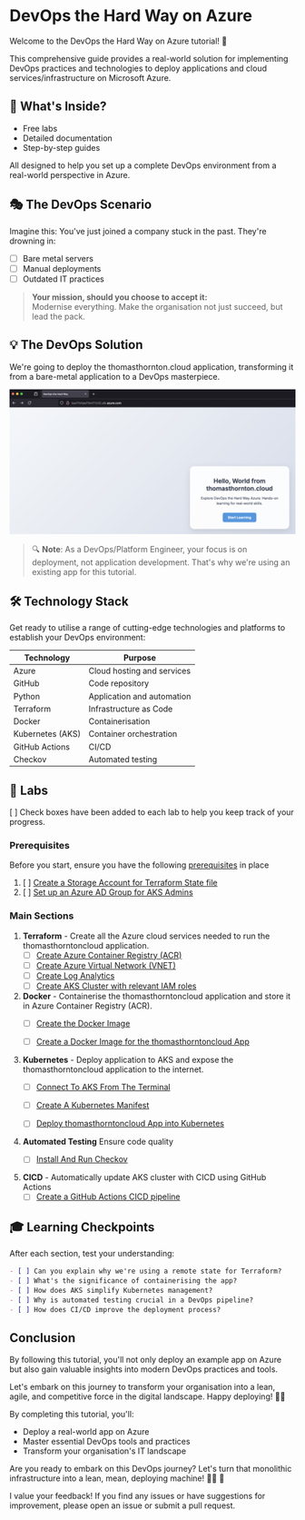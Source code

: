 # DevOps the Hard Way on Azure

Welcome to the DevOps the Hard Way on Azure tutorial! 🚀

This comprehensive guide provides a real-world solution for implementing DevOps practices and technologies to deploy applications and cloud services/infrastructure on Microsoft Azure.

## 🌟 What's Inside?

- Free labs
- Detailed documentation
- Step-by-step guides

All designed to help you set up a complete DevOps environment from a real-world perspective in Azure.

## 🎭 The DevOps Scenario

Imagine this: You've just joined a company stuck in the past. They're drowning in:
- [ ] Bare metal servers
- [ ] Manual deployments
- [ ] Outdated IT practices

> **Your mission, should you choose to accept it:**  
> Modernise everything. Make the organisation not just succeed, but lead the pack.

## 💡 The DevOps Solution

We're going to deploy the thomasthornton.cloud application, transforming it from a bare-metal application to a DevOps masterpiece. 

![](images/website.png)

> 🔍 **Note**: As a DevOps/Platform Engineer, your focus is on deployment, not application development. That's why we're using an existing app for this tutorial.

## 🛠️ Technology Stack

Get ready to utilise a range of cutting-edge technologies and platforms to establish your DevOps environment:

| Technology | Purpose |
|------------|---------|
| Azure | Cloud hosting and services |
| GitHub | Code repository |
| Python | Application and automation |
| Terraform | Infrastructure as Code |
| Docker | Containerisation |
| Kubernetes (AKS) | Container orchestration |
| GitHub Actions | CI/CD |
| Checkov | Automated testing |

## 🧪 Labs

[ ] Check boxes have been added to each lab to help you keep track of your progress.

### Prerequisites

Before you start, ensure you have the following [prerequisites](https://github.com/thomast1906/DevOps-The-Hard-Way-Azure/blob/main/prerequisites.md) in place
1. [ ] [Create a Storage Account for Terraform State file](https://github.com/thomast1906/DevOps-The-Hard-Way-Azure/blob/main/1-Azure/1-Configure-Terraform-Remote-Storage.md)
2. [ ] [Set up an Azure AD Group for AKS Admins](https://github.com/thomast1906/DevOps-The-Hard-Way-Azure/blob/main/1-Azure/2-Create-Azure-AD-Group-AKS-Admins.md)

### Main Sections

1. **Terraform** - Create all the Azure cloud services needed to run the thomasthorntoncloud application.
    - [ ] [Create Azure Container Registry (ACR)](https://github.com/thomast1906/DevOps-The-Hard-Way-Azure/blob/main/Terraform-AZURE-Services-Creation/1-Create-ACR.md)
    - [ ] [Create Azure Virtual Network (VNET)](https://github.com/thomast1906/DevOps-The-Hard-Way-Azure/blob/main/Terraform-AZURE-Services-Creation/2-Create-VNET.md)
    - [ ] [Create Log Analytics](https://github.com/thomast1906/DevOps-The-Hard-Way-Azure/blob/main/Terraform-AZURE-Services-Creation/3-Create-Log-Analytics.md)
    - [ ] [Create AKS Cluster with relevant IAM roles](https://github.com/thomast1906/DevOps-The-Hard-Way-Azure/blob/main/Terraform-AZURE-Services-Creation/4-Create-AKS-Cluster-IAM-Roles.md)

2. **Docker** - Containerise the thomasthorntoncloud application and store it in Azure Container Registry (ACR).
    - [ ] [Create the Docker Image](https://github.com/thomast1906/DevOps-The-Hard-Way-Azure/blob/main/3-Docker/1-Create-Docker-Image.md)
    - [ ] [Create a Docker Image for the thomasthorntoncloud App](https://github.com/thomast1906/DevOps-The-Hard-Way-Azure/blob/main/3-Docker/Push%20Image%20To%20ACR.md)


3. **Kubernetes** - Deploy application to AKS and expose the thomasthorntoncloud application to the internet.
    - [ ] [Connect To AKS From The Terminal](https://github.com/thomast1906/DevOps-The-Hard-Way-Azure/blob/main/4-kubernetes_manifest/1-Connect-To-ACR.md)
    - [ ] [Create A Kubernetes Manifest](https://github.com/thomast1906/DevOps-The-Hard-Way-Azure/blob/main/4-kubernetes_manifest/2-Create-Kubernetes-Manifest.md)
    - [ ] [Deploy thomasthorntoncloud App into Kubernetes](https://github.com/thomast1906/DevOps-The-Hard-Way-Azure/blob/main/4-kubernetes_manifest/3-Deploy-Uber-App.md)


4. **Automated Testing** Ensure code quality
    - [ ] [Install And Run Checkov](https://github.com/thomast1906/DevOps-The-Hard-Way-Azure/blob/main/Terraform-Static-Code-Analysis/1-Checkov-For-Terraform.md)


5. **CICD** - Automatically update AKS cluster with CICD using GitHub Actions
    - [ ] [Create a GitHub Actions CICD pipeline](https://github.com/thomast1906/DevOps-The-Hard-Way-Azure/blob/main/Terraform-AZURE-Services-Creation/5-Run-CICD-For-AKS-Cluster.md)

## 🎓 Learning Checkpoints

After each section, test your understanding:

```markdown
- [ ] Can you explain why we're using a remote state for Terraform?
- [ ] What's the significance of containerising the app?
- [ ] How does AKS simplify Kubernetes management?
- [ ] Why is automated testing crucial in a DevOps pipeline?
- [ ] How does CI/CD improve the deployment process?
```

## Conclusion
By following this tutorial, you'll not only deploy an example app on Azure but also gain valuable insights into modern DevOps practices and tools. 

Let's embark on this journey to transform your organisation into a lean, agile, and competitive force in the digital landscape. Happy deploying! 🚀🔧

By completing this tutorial, you'll:
- Deploy a real-world app on Azure
- Master essential DevOps tools and practices
- Transform your organisation's IT landscape

Are you ready to embark on this DevOps journey? Let's turn that monolithic infrastructure into a lean, mean, deploying machine! 💪🚀 📣 

I value your feedback! If you find any issues or have suggestions for improvement, please open an issue or submit a pull request.
